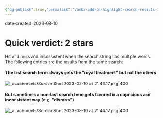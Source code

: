 ```yaml
---
{"dg-publish":true,"permalink":"/anki-add-on-highlight-search-results-in-the-browser/","noteIcon":"2","created":"","updated":""}
---
```


date-created: 2023-08-10

# Quick verdict: 2 stars

Hit and miss and inconsistent when the search string has multiple words. The following entries are the results from the same search:
#### The last search term always gets the "royal treatment" but not the others

![_attachments/Screen Shot 2023-08-10 at 21.43.17.png|400](/img/user/_attachments/Screen%20Shot%202023-08-10%20at%2021.43.17.png)

#### But sometimes a non-last search term gets favored in a capricious and inconsistent way (e.g. "dismiss")

![_attachments/Screen Shot 2023-08-10 at 21.44.17.png|400](/img/user/_attachments/Screen%20Shot%202023-08-10%20at%2021.44.17.png)